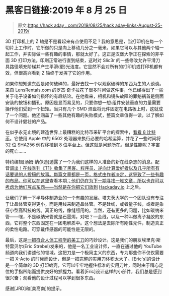 # 黑客日链接:2019 年 8 月 25 日

> 原文:[https://hack aday . com/2019/08/25/hack aday-links-August-25-2019/](https://hackaday.com/2019/08/25/hackaday-links-august-25-2019/)

3D 打印机上的 Z 轴是不是看起来有点使用不足？我的意思是，当打印机在每一个切片上工作时，它所做的只是向上移动几分之一毫米。如果它可以与其他两个轴一起工作，并实际做一些有趣的事情，那就太好了。这正是汉堡大学正在探索的非平面 3D 打印方法。印刷正常进行直到结束，这时对 Slic3r 的一些修改允许平滑刀具路径填充阶梯并产生平滑(更)光洁度。它显然不会对所有的打印机或打印机都有效，但很高兴看到 Z 轴终于发挥了它的作用。

如果你想知道东西是如何破碎的，最好去找一个以观察破碎的东西为生的人谈谈。来自 LensRentals.com 的罗杰·奇卡拉花了很多时间做这件事，他已经得出了一些关于电子设备如何损坏的有趣结论。在他看来，相机和镜头故障的罪魁祸首是侧面安装的按钮和插孔。原因是显而易见的，只要你想一想:组件安装垂直的力量需要操作他们受到一个扭矩。当只有几个 SMD 焊盘将元件固定在电路板上时，这就成了一个问题。他还涵盖了一些其他有趣的失败模式，整篇文章值得一读，以了解如何不设计健壮的产品。

在似乎永无止境的建造世界上最糟糕的比特币采矿平台的探索中，[看看 8 比特币](https://retroconnector.com/mining-bitcoin-on-an-apple-ii-a-highly-impractical-guide/)。它使用 Apple 中的 6502 处理器来执行必要的哈希运算，并花了一些时间将 32 位 SHA256 例程移植到 8 位平台上。但这就是问题所在。但是性能呢？宇宙的死亡……

特约编辑[汤姆·纳尔迪]透露了一个为我们这样的人准备的新在线杂志的消息。配音[调出！在线季刊《T1》收集了黑客、程序员、逆向计算爱好者以及几乎所有有话要说的人投稿的故事。每篇文章都是一页，格式由作者决定，这导致了一些有趣的布局。你可以在这里](https://pagedout.institute/)查看本期[；他们仍在为下一期寻找一堆文章，所以也许可以考虑为他们写点东西——当然是在你把它们放到](https://pagedout.institute/download/PagedOut_001_beta1.pdf) [Hackaday.io](https://hackaday.io) 上之后。

让我们了解一下半导体制造业的一个有趣的发展。塔夫茨大学的一个团队没有专注于让晶体管变得更小，而是用线来制造晶体管。不是硅线，或者量子线，或者是象征小型高科技的线。真正的线，像缝纫用的。当然，还有更多的问题，比如碳纳米管——嘿，不是碳纳米管就是石墨烯，对吧？—金线，以及一种叫做离子凝胶的东西，它将整个东西固定在一团电解质中。这个想法是去除所有刚性元件，制造真正的柔性电路。可穿戴传感器的可能性是无限的。

最后，这是[一把符合人体工程学的美工刀](https://www.youtube.com/watch?v=GL4gKLNvtBc)的巧妙设计。这是我们的朋友埃里克·斯特雷贝尔(Eric Strebel)发来的，他是一名工业设计师，一直在通过他的 YouTube 频道向我们讲述他的领域。这把刀是一个极简主义的东西，专为那些你不仅仅需要一把 X-Acto 的时候而设计，但是一把完整的实用刀体积太大了。[Eric's]的设计是一个简单的 3D 打印蛤壳，它可以牢牢地握住标准的实用刀片，同时由于精心定位的手指凹陷而提供良好的抓握力。看着[Eric]设计这样的小部件，我们总是感到很兴奋；观看他的设计过程可以学到很多东西。

感谢[JRD]和[美高南]的提示。